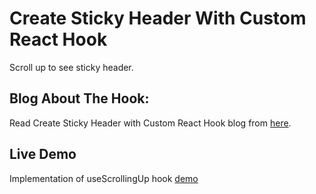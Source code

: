# Create Sticky Header With Custom React Hook
Scroll up to see sticky header.

## Blog About The Hook:

Read Create Sticky Header with Custom React Hook blog from [here](https://devmuscle/blog/blog/react-sticky-header).

## Live Demo

Implementation of useScrollingUp hook [demo](https://www.netlify.com/blog/2016/07/22/deploy-react-apps-in-less-than-30-seconds/)
